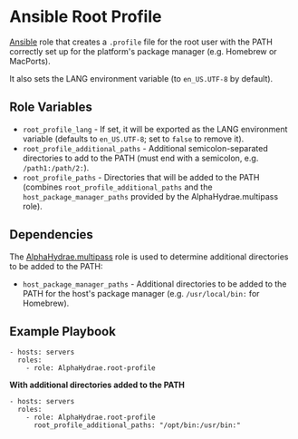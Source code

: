 # Ansible Root Profile

[Ansible](https://www.ansible.com) role that creates a `.profile` file for the root user with the PATH correctly set up for the platform's package manager (e.g. Homebrew or MacPorts).

It also sets the LANG environment variable (to `en_US.UTF-8` by default).



## Role Variables

* `root_profile_lang` - If set, it will be exported as the LANG environment variable (defaults to `en_US.UTF-8`; set to `false` to remove it).
* `root_profile_additional_paths` - Additional semicolon-separated directories to add to the PATH (must end with a semicolon, e.g. `/path1:/path/2:`).
* `root_profile_paths` - Directories that will be added to the PATH (combines `root_profile_additional_paths` and the `host_package_manager_paths` provided by the AlphaHydrae.multipass role).



## Dependencies

The [AlphaHydrae.multipass](https://github.com/AlphaHydrae/ansible-multipass) role is used to determine additional directories to be added to the PATH:

* `host_package_manager_paths` - Additional directories to be added to the PATH for the host's package manager (e.g. `/usr/local/bin:` for Homebrew).



## Example Playbook

    - hosts: servers
      roles:
        - role: AlphaHydrae.root-profile

**With additional directories added to the PATH**

    - hosts: servers
      roles:
        - role: AlphaHydrae.root-profile
          root_profile_additional_paths: "/opt/bin:/usr/bin:"
